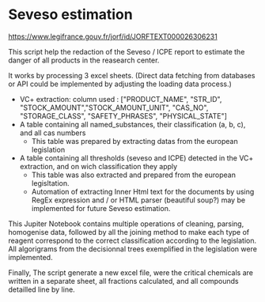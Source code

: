 # Seveso estimation 

https://www.legifrance.gouv.fr/jorf/id/JORFTEXT000026306231

This script help the redaction of the Seveso / ICPE report to estimate the danger of all products in the reasearch center.

It works by processing 3 excel sheets. (Direct data fetching from databases or API could be implemented by adjusting the loading data process.)
- VC+ extraction: column used : ["PRODUCT_NAME", "STR_ID", "STOCK_AMOUNT","STOCK_AMOUNT_UNIT", "CAS_NO", "STORAGE_CLASS", "SAFETY_PHRASES", "PHYSICAL_STATE"]
- A table containing all named_substances, their classification (a, b, c), and all cas numbers
    - This table was prepared  by extracting datas from the european legislation
- A table containing all thresholds (seveso and ICPE) detected in the VC+ extraction, and on wich classification they apply
    - This table was also extracted and prepared  from  the european  legisltation.
    - Automation of extracting Inner Html text for the documents by using  RegEx expression and / or HTML parser (beautiful soup?) may be implemented  for future Seveso estimation.

 This Jupiter Notebook contains multiple operations of cleaning, parsing, homogenise data, followed by all the joining method to make each type of reagent correspond to the correct classification according to the legislation. All algorigrams from the decisionnal trees exemplified in the legislation were implemented. 

 Finally, The script generate a new excel file, were the critical chemicals are written in a separate sheet, all fractions calculated, and all compounds detailled line by line.
